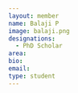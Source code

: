 ```yaml
---
layout: member
name: Balaji P
image: balaji.png
designations: 
  - PhD Scholar
area:
bio:
email:
type: student
---
```


